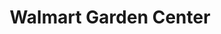 ---
title: "Walmart Garden Center"
url: /upper-sandusky/walmart-garden-center/
shop: garden centre
---